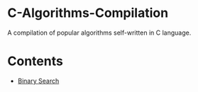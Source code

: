 # C-Algorithms-Compilation
A compilation of popular algorithms self-written in C language.

# Contents
* [Binary Search](binary_search.c)
